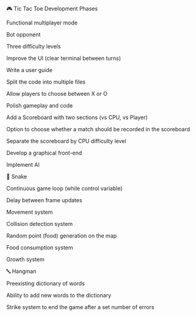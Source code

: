 🎮 Tic Tac Toe
Development Phases

Functional multiplayer mode

Bot opponent

Three difficulty levels

Improve the UI (clear terminal between turns)

Write a user guide

Split the code into multiple files

Allow players to choose between X or O

Polish gameplay and code

Add a Scoreboard with two sections (vs CPU, vs Player)

Option to choose whether a match should be recorded in the scoreboard

Separate the scoreboard by CPU difficulty level

Develop a graphical front-end

Implement AI

🐍 Snake

Continuous game loop (while control variable)

Delay between frame updates

Movement system

Collision detection system

Random point (food) generation on the map

Food consumption system

Growth system

🔤 Hangman

Preexisting dictionary of words

Ability to add new words to the dictionary

Strike system to end the game after a set number of errors
